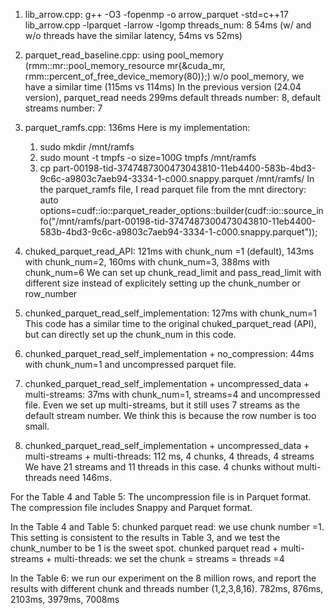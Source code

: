 1. lib_arrow.cpp: g++ -O3 -fopenmp -o arrow_parquet -std=c++17 lib_arrow.cpp  -lparquet -larrow -lgomp
threads_num: 8 
54ms (w/ and w/o threads have the similar latency, 54ms vs 52ms)

2. parquet_read_baseline.cpp: 
using pool_memory (rmm::mr::pool_memory_resource mr{&cuda_mr, rmm::percent_of_free_device_memory(80)};)
w/o pool_memory, we have a similar time (115ms vs 114ms)
In the previous version (24.04 version), parquet_read needs 299ms
default threads number: 8, default streams number: 7

3. parquet_ramfs.cpp: 136ms
Here is my implementation:
    1. sudo mkdir /mnt/ramfs
    2. sudo mount -t tmpfs -o size=100G tmpfs /mnt/ramfs
    3. cp part-00198-tid-3747487300473043810-11eb4400-583b-4bd3-9c6c-a9803c7aeb94-3334-1-c000.snappy.parquet /mnt/ramfs/
In the parquet_ramfs file, I read parquet file from the mnt directory:
auto options=cudf::io::parquet_reader_options::builder(cudf::io::source_info("/mnt/ramfs/part-00198-tid-3747487300473043810-11eb4400-583b-4bd3-9c6c-a9803c7aeb94-3334-1-c000.snappy.parquet"));


4. chuked_parquet_read_API: 121ms with chunk_num =1 (default), 143ms with chunk_num=2, 160ms with chunk_num=3, 388ms with chunk_num=6
We can set up chunk_read_limit and pass_read_limit with different size instead of explicitely setting up the chunk_number or row_number

5. chunked_parquet_read_self_implementation: 127ms with chunk_num=1
This code has a similar time to the original chuked_parquet_read (API), but can directly set up the chunk_num in this code.


6. chunked_parquet_read_self_implementation + no_compression: 44ms with chunk_num=1 and uncompressed parquet file.

7. chunked_parquet_read_self_implementation + uncompressed_data + multi-streams: 37ms with chunk_num=1, streams=4 and uncompressed file.
Even we set up multi-streams, but it still uses 7 streams as the default stream number. We think this is because the row number is too small.

8. chunked_parquet_read_self_implementation + uncompressed_data + multi-streams + multi-threads: 112 ms, 4 chunks, 4 threads, 4 streams
We have 21 streams and 11 threads in this case. 4 chunks without multi-threads need 146ms.







For the Table 4 and Table 5:
The uncompression file is in Parquet format.
The compression file includes Snappy and Parquet format.


In the Table 4 and Table 5:
chunked parquet read: we use chunk number =1. This setting is consistent to the results in Table 3, and we test the chunk_number to be 1 is the sweet spot.
chunked parquet read + multi-streams + multi-threads: we set the chunk = streams = threads =4

In the Table 6:
we run our experiment on the 8 million rows, and report the results with different chunk and threads number (1,2,3,8,16).
782ms, 876ms, 2103ms, 3979ms, 7008ms